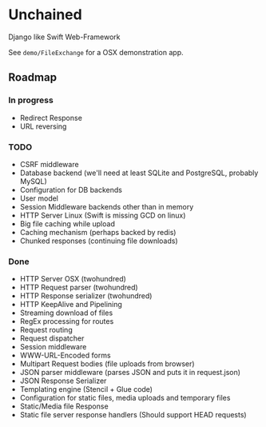 # Unchained

Django like Swift Web-Framework

See `demo/FileExchange` for a OSX demonstration app.

## Roadmap

### In progress

- Redirect Response
- URL reversing

### TODO

- CSRF middleware
- Database backend (we'll need at least SQLite and PostgreSQL, probably MySQL)
- Configuration for DB backends
- User model
- Session Middleware backends other than in memory
- HTTP Server Linux (Swift is missing GCD on linux)
- Big file caching while upload
- Caching mechanism (perhaps backed by redis)
- Chunked responses (continuing file downloads)

### Done

- HTTP Server OSX (twohundred)
- HTTP Request parser (twohundred)
- HTTP Response serializer (twohundred)
- HTTP KeepAlive and Pipelining
- Streaming download of files
- RegEx processing for routes
- Request routing
- Request dispatcher
- Session middleware
- WWW-URL-Encoded forms
- Multipart Request bodies (file uploads from browser)
- JSON parser middleware (parses JSON and puts it in request.json)
- JSON Response Serializer
- Templating engine (Stencil + Glue code)
- Configuration for static files, media uploads and temporary files
- Static/Media file Response
- Static file server response handlers (Should support HEAD requests)
